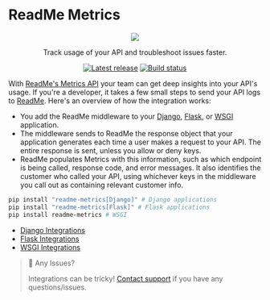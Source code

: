 # ReadMe Metrics

<p align="center">
  <img src="https://user-images.githubusercontent.com/33762/182927634-2aebeb46-c215-4ac3-9e98-61f931e33583.png" />
</p>

<p align="center">
  Track usage of your API and troubleshoot issues faster.
</p>

<p align="center">
  <a href="https://pypi.org/project/readme-metrics/"><img src="https://img.shields.io/pypi/v/readme-metrics.svg?style=for-the-badge" alt="Latest release"></a>
  <a href="https://github.com/readmeio/metrics-sdks"><img src="https://img.shields.io/github/workflow/status/readmeio/metrics-sdks/python.svg?style=for-the-badge" alt="Build status"></a>
</p>

With [ReadMe's Metrics API](https://readme.com/metrics) your team can get deep insights into your API's usage. If you're a developer, it takes a few small steps to send your API logs to [ReadMe](http://readme.com). Here's an overview of how the integration works:

- You add the ReadMe middleware to your [Django](https://www.djangoproject.com/), [Flask](https://flask.palletsprojects.com/), or [WSGI](https://wsgi.readthedocs.io/) application.
- The middleware sends to ReadMe the response object that your application generates each time a user makes a request to your API. The entire response is sent, unless you allow or deny keys.
- ReadMe populates Metrics with this information, such as which endpoint is being called, response code, and error messages. It also identifies the customer who called your API, using whichever keys in the middleware you call out as containing relevant customer info.

```bash
pip install "readme-metrics[Django]" # Django applications
pip install "readme-metrics[Flask]" # Flask applications
pip install readme-metrics # WSGI
```

- [Django Integrations](https://docs.readme.com/docs/python-django-api-metrics)
- [Flask Integrations](https://docs.readme.com/docs/python-flask-api-metrics)
- [WSGI Integrations](https://docs.readme.com/docs/python-wsgi-api-metrics)

> 🚧 Any Issues?
>
> Integrations can be tricky! [Contact support](https://docs.readme.com/guides/docs/contact-support) if you have any questions/issues.
